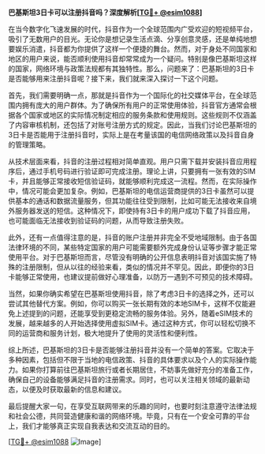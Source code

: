 **巴基斯坦3日卡可以注册抖音吗？深度解析[[TG💪+ @esim1088](https://t.me/s/esim1088)]**

在当今数字化飞速发展的时代，抖音作为一个全球范围内广受欢迎的短视频平台，吸引了无数用户的目光。无论你是想记录生活点滴、分享创意灵感，还是单纯地想要娱乐消遣，抖音都为你提供了这样一个便捷的舞台。然而，对于身处不同国家和地区的用户来说，能否顺利使用抖音却常常成为一个疑问。特别是像巴基斯坦这样的国家，网络环境与政策法规都有其独特性。那么，问题来了：巴基斯坦的3日卡是否能够用来注册抖音呢？接下来，我们就来深入探讨一下这个问题。

首先，我们需要明确一点，那就是抖音作为一个国际化的社交媒体平台，在全球范围内拥有庞大的用户群体。为了确保所有用户的正常使用体验，抖音官方通常会根据各个国家或地区的实际情况制定相应的服务条款和使用规则。这些规则不仅涵盖了内容审核机制，还包括了对账号注册方式的规定。因此，当我们讨论巴基斯坦的3日卡是否能用于注册抖音时，实际上是在考量该国的电信网络政策以及抖音自身的管理策略。

从技术层面来看，抖音的注册过程相对简单直观。用户只需下载并安装抖音应用程序后，通过手机号码进行验证即可完成注册。理论上讲，只要拥有一张有效的SIM卡，并且能够正常接收短信验证码，就能够顺利完成这一流程。然而，在实际操作中，情况可能会更加复杂。例如，巴基斯坦的电信运营商提供的3日卡虽然可以提供基本的通话和数据流量服务，但其功能往往受到限制，比如可能无法接收来自境外服务器发送的短信。这种情况下，即使持有3日卡的用户成功下载了抖音应用，也可能面临无法接收到验证码的问题，从而导致注册失败。

此外，还有一点值得注意的是，抖音的账户注册并非完全不受地域限制。由于各国法律环境的不同，某些特定国家的用户可能需要额外完成身份认证等步骤才能正常使用平台。对于巴基斯坦而言，尽管没有明确的公开信息表明抖音对该国实施了特殊的注册限制，但从以往的经验来看，类似的情况并不罕见。因此，即便你的3日卡能够正常使用，也建议提前做好心理准备，以防万一遇到不可预见的技术障碍。

当然，如果你确实希望在巴基斯坦使用抖音，除了考虑3日卡的选择之外，还可以尝试其他替代方案。例如，你可以购买一张长期有效的本地SIM卡，这样不仅能避免上述提到的问题，还能享受到更稳定流畅的服务体验。另外，随着eSIM技术的发展，越来越多的人开始选择使用虚拟SIM卡。通过这种方式，你可以轻松切换不同的运营商和服务计划，极大地提升了使用的灵活性和便利性。

综上所述，巴基斯坦的3日卡是否能够注册抖音并没有一个简单的答案。它取决于多种因素，包括但不限于当地的电信政策、抖音的具体要求以及个人的实际操作能力。如果你打算前往巴基斯坦旅行或者长期居住，不妨事先做好充分的准备工作，确保自己的设备能够满足抖音的注册需求。同时，也可以关注相关领域的最新动态，以便及时获取最新的信息和建议。

最后提醒大家一句，在享受互联网带来的乐趣的同时，也要时刻注意遵守法律法规和社会公德，共同营造健康和谐的网络环境。毕竟，只有在一个安全可靠的平台上，我们才能够真正实现自我表达和交流互动的目的。

[[TG💪+ @esim1088](https://t.me/s/esim1088) ![Image](https://i.postimg.cc/4NQfJmqS/Snipaste-2025-05-13-00-14-12.png)]